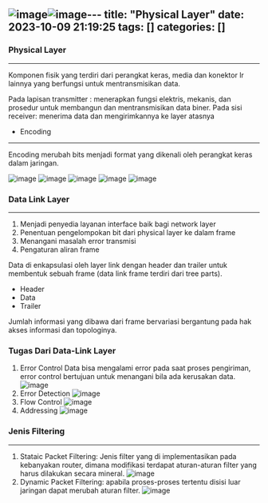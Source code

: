 ![image](https://github.com/Arsneaz/EduVault/assets/96061442/611d9d2b-779e-4f6f-9c93-27bda816caba)![image](https://github.com/Arsneaz/EduVault/assets/96061442/2fc5f82c-dae8-4efe-a0ab-c821b52d8be1)---
title: "Physical Layer"
date: 2023-10-09 21:19:25
tags: []
categories: []
---

### Physical Layer
---
Komponen fisik yang terdiri dari perangkat keras, media dan konektor lr lainnya
yang berfungsi untuk mentransmisikan data.

Pada lapisan transmitter : menerapkan fungsi elektris, mekanis, dan prosedur
untuk membangun dan mentransmisikan data biner.
Pada sisi receiver: menerima data dan mengirimkannya ke layer atasnya

* Encoding
---
Encoding merubah bits menjadi format yang dikenali oleh perangkat keras dalam jaringan.

![image](https://github.com/Arsneaz/EduVault/assets/96061442/3745a232-fafd-469d-b0cf-cf692a035fe1)
![image](https://github.com/Arsneaz/EduVault/assets/96061442/5e5b5ebc-2636-4dbc-b044-14ce12b5caed)
![image](https://github.com/Arsneaz/EduVault/assets/96061442/e8f95ac9-9eff-4fb9-83a4-dbcc1125f017)
![image](https://github.com/Arsneaz/EduVault/assets/96061442/47c06399-b3c0-4b2a-a6ff-de593688f6d4)
![image](https://github.com/Arsneaz/EduVault/assets/96061442/36469da9-ed67-43ba-bb1a-d8ae36911c06)

### Data Link Layer
---
1. Menjadi penyedia layanan interface baik bagi network layer
2. Penentuan pengelompokan bit dari physical layer ke dalam frame
3. Menangani masalah error transmisi
4. Pengaturan aliran frame

Data di enkapsulasi oleh layer link dengan header dan trailer untuk membentuk sebuah frame (data link frame terdiri dari tree parts).
- Header
- Data
- Trailer

Jumlah informasi yang dibawa dari frame bervariasi bergantung pada hak akses informasi dan topologinya.

### Tugas Dari Data-Link Layer
1. Error Control
Data bisa mengalami error pada saat proses pengiriman, error control bertujuan untuk menangani bila ada kerusakan data.
![image](https://github.com/Arsneaz/EduVault/assets/96061442/afbeed6c-a3b7-4f3d-8f03-57f9ce68e971)
2. Error Detection
![image](https://github.com/Arsneaz/EduVault/assets/96061442/f25aecd0-6c07-49c7-8796-91a114840f51)
3. Flow Control
![image](https://github.com/Arsneaz/EduVault/assets/96061442/a5f5616f-9416-4812-9e39-fe8490593fa3)
4. Addressing
![image](https://github.com/Arsneaz/EduVault/assets/96061442/69236a47-a455-4bef-90e7-6058eb38317e)

### Jenis Filtering
---
1. Stataic Packet Filtering: Jenis filter yang di implementasikan pada kebanyakan router, dimana modifikasi terdapat aturan-aturan filter yang harus dilakukan secara mineral.
![image](https://github.com/Arsneaz/EduVault/assets/96061442/63174ade-7c4a-4959-af11-c8b15f3063c0)
2. Dynamic Packet Filtering: apabila proses-proses tertentu disisi luar jaringan dapat merubah aturan filter.
![image](https://github.com/Arsneaz/EduVault/assets/96061442/16d2c3cf-955b-48a8-b44d-cbfca295c9ce)







